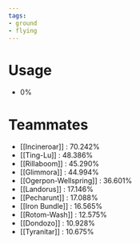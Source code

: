 ```yaml
---
tags:
- ground
- flying
---
```

# Usage
- 0%
# Teammates
- [[Incineroar]] : 70.242%
- [[Ting-Lu]] : 48.386%
- [[Rillaboom]] : 45.290%
- [[Glimmora]] : 44.994%
- [[Ogerpon-Wellspring]] : 36.601%
- [[Landorus]] : 17.146%
- [[Pecharunt]] : 17.088%
- [[Iron Bundle]] : 16.565%
- [[Rotom-Wash]] : 12.575%
- [[Dondozo]] : 10.928%
- [[Tyranitar]] : 10.675%